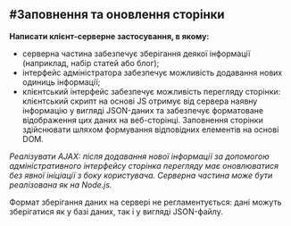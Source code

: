 #Заповнення та оновлення сторінки
---
**Написати клієнт-серверне застосування, в якому:**
- серверна частина забезпечує зберігання деякої інформації (наприклад, набір статей або блог);
- інтерфейс адміністратора забезпечує можливість додавання нових одиниць інформації;
- клієнтський інтерфейс забезпечує можливість перегляду сторінки: клієнтський скрипт на основі JS отримує від сервера наявну інформацію у вигляді JSON-даних та забезпечує форматоване відображення цих даних на веб-сторінці. Заповнення сторінки здійснювати шляхом формування відповідних елементів на основі DOM.

*Реалізувати AJAX: після додавання нової інформації за допомогою адміністративного інтерфейсу сторінка перегляду має оновлюватися без явної ініціації з боку користувача.
Серверна частина може бути реалізована як на Node.js.*

Формат зберігання даних на сервері не регламентується: дані можуть зберігатися як у базі даних, так і у вигляді JSON-файлу.
